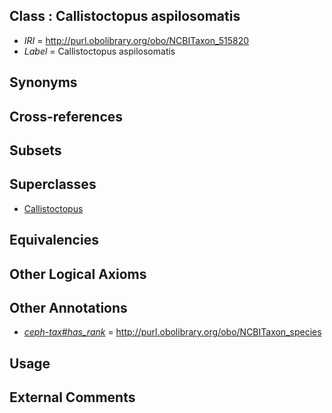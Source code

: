 
## Class : Callistoctopus aspilosomatis

 * *IRI* = http://purl.obolibrary.org/obo/NCBITaxon_515820
 * *Label* = Callistoctopus aspilosomatis

## Synonyms


## Cross-references


## Subsets


## Superclasses

 * [Callistoctopus](../../NCBITaxon/96/NCBITaxon_505396.md)

## Equivalencies


## Other Logical Axioms


## Other Annotations

 * *[ceph-tax#has_rank](../../ceph-tax#has/nk/ceph-tax#has_rank.md)* = http://purl.obolibrary.org/obo/NCBITaxon_species

## Usage


## External Comments

